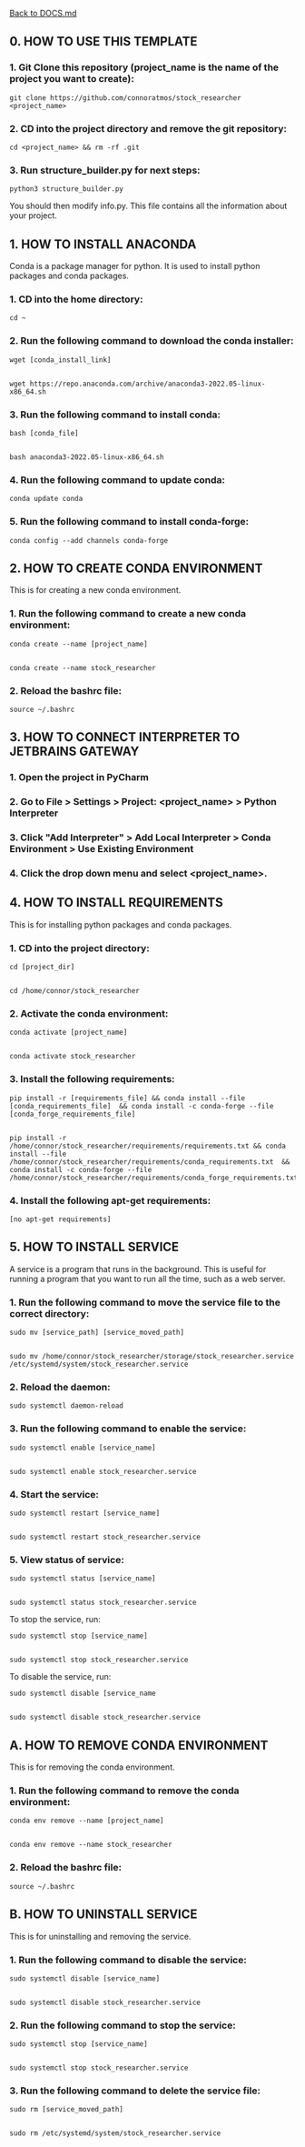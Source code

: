 [Back to DOCS.md](DOCS.md)



## 0. HOW TO USE THIS TEMPLATE ##


### 1. Git Clone this repository (project_name is the name of the project you want to create): ###

    git clone https://github.com/connoratmos/stock_researcher <project_name>


### 2. CD into the project directory and remove the git repository: ###

    cd <project_name> && rm -rf .git


### 3. Run structure_builder.py for next steps: ###

    python3 structure_builder.py


You should then modify info.py. This file contains all the information about your project.




## 1. HOW TO INSTALL ANACONDA ##


Conda is a package manager for python. It is used to install python packages and conda packages.


### 1. CD into the home directory: ###

    cd ~


### 2. Run the following command to download the conda installer: ###


    wget [conda_install_link]


    wget https://repo.anaconda.com/archive/anaconda3-2022.05-linux-x86_64.sh


### 3. Run the following command to install conda: ###


    bash [conda_file]


    bash anaconda3-2022.05-linux-x86_64.sh


### 4. Run the following command to update conda: ###

    conda update conda


### 5. Run the following command to install conda-forge: ###

    conda config --add channels conda-forge






## 2. HOW TO CREATE CONDA ENVIRONMENT ##


This is for creating a new conda environment.


### 1. Run the following command to create a new conda environment: ###

    conda create --name [project_name]


    conda create --name stock_researcher


### 2. Reload the bashrc file: ###

    source ~/.bashrc






## 3. HOW TO CONNECT INTERPRETER TO JETBRAINS GATEWAY ##


### 1. Open the project in PyCharm ###


### 2. Go to File > Settings > Project: <project_name> > Python Interpreter ###


### 3. Click "Add Interpreter" > Add Local Interpreter > Conda Environment > Use Existing Environment ###


### 4. Click the drop down menu and select <project_name>. ###





## 4. HOW TO INSTALL REQUIREMENTS ##


This is for installing python packages and conda packages.


### 1. CD into the project directory: ###

    cd [project_dir]


    cd /home/connor/stock_researcher


### 2. Activate the conda environment: ###

    conda activate [project_name]


    conda activate stock_researcher


### 3. Install the following requirements: ###


    pip install -r [requirements_file] && conda install --file [conda_requirements_file]  && conda install -c conda-forge --file [conda_forge_requirements_file]


    pip install -r /home/connor/stock_researcher/requirements/requirements.txt && conda install --file /home/connor/stock_researcher/requirements/conda_requirements.txt  && conda install -c conda-forge --file /home/connor/stock_researcher/requirements/conda_forge_requirements.txt


### 4. Install the following apt-get requirements: ###

    [no apt-get requirements]






## 5. HOW TO INSTALL SERVICE ##


A service is a program that runs in the background. This is useful for running a program that you want to run all the time, such as a web server.


### 1. Run the following command to move the service file to the correct directory: ###

    sudo mv [service_path] [service_moved_path]


    sudo mv /home/connor/stock_researcher/storage/stock_researcher.service /etc/systemd/system/stock_researcher.service


### 2. Reload the daemon: ###

    sudo systemctl daemon-reload


### 3. Run the following command to enable the service: ###

    sudo systemctl enable [service_name]


    sudo systemctl enable stock_researcher.service


### 4. Start the service: ###

    sudo systemctl restart [service_name]


    sudo systemctl restart stock_researcher.service


### 5. View status of service: ###

    sudo systemctl status [service_name]


    sudo systemctl status stock_researcher.service


To stop the service, run:

    sudo systemctl stop [service_name]


    sudo systemctl stop stock_researcher.service


To disable the service, run:

    sudo systemctl disable [service_name


    sudo systemctl disable stock_researcher.service





## A. HOW TO REMOVE CONDA ENVIRONMENT ##


This is for removing the conda environment.


### 1. Run the following command to remove the conda environment: ###

    conda env remove --name [project_name]


    conda env remove --name stock_researcher


### 2. Reload the bashrc file: ###

    source ~/.bashrc





## B. HOW TO UNINSTALL SERVICE ##


This is for uninstalling and removing the service.


### 1. Run the following command to disable the service: ###

    sudo systemctl disable [service_name]


    sudo systemctl disable stock_researcher.service


### 2. Run the following command to stop the service: ###

    sudo systemctl stop [service_name]


    sudo systemctl stop stock_researcher.service


### 3. Run the following command to delete the service file: ###

    sudo rm [service_moved_path]


    sudo rm /etc/systemd/system/stock_researcher.service





